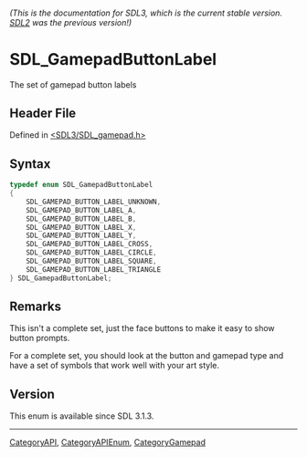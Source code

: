 ###### (This is the documentation for SDL3, which is the current stable version. [SDL2](https://wiki.libsdl.org/SDL2/) was the previous version!)
# SDL_GamepadButtonLabel

The set of gamepad button labels

## Header File

Defined in [<SDL3/SDL_gamepad.h>](https://github.com/libsdl-org/SDL/blob/main/include/SDL3/SDL_gamepad.h)

## Syntax

```c
typedef enum SDL_GamepadButtonLabel
{
    SDL_GAMEPAD_BUTTON_LABEL_UNKNOWN,
    SDL_GAMEPAD_BUTTON_LABEL_A,
    SDL_GAMEPAD_BUTTON_LABEL_B,
    SDL_GAMEPAD_BUTTON_LABEL_X,
    SDL_GAMEPAD_BUTTON_LABEL_Y,
    SDL_GAMEPAD_BUTTON_LABEL_CROSS,
    SDL_GAMEPAD_BUTTON_LABEL_CIRCLE,
    SDL_GAMEPAD_BUTTON_LABEL_SQUARE,
    SDL_GAMEPAD_BUTTON_LABEL_TRIANGLE
} SDL_GamepadButtonLabel;
```

## Remarks

This isn't a complete set, just the face buttons to make it easy to show
button prompts.

For a complete set, you should look at the button and gamepad type and have
a set of symbols that work well with your art style.

## Version

This enum is available since SDL 3.1.3.

----
[CategoryAPI](CategoryAPI), [CategoryAPIEnum](CategoryAPIEnum), [CategoryGamepad](CategoryGamepad)

